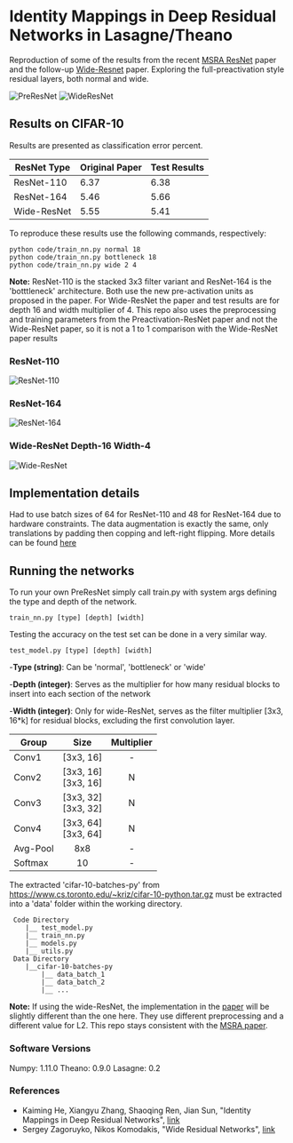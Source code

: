 # Identity Mappings in Deep Residual Networks in Lasagne/Theano

Reproduction of some of the results from the recent [MSRA ResNet](https://arxiv.org/abs/1603.05027) paper and the follow-up [Wide-Resnet](https://arxiv.org/pdf/1605.07146v1.pdf) paper. Exploring the full-preactivation style residual layers, both normal and wide.

![PreResNet](https://qiita-image-store.s3.amazonaws.com/0/100523/a156a5c2-026b-de55-a6fb-e4fa1772b42c.png) ![WideResNet](http://i.imgur.com/3b0fw7b.png)

## Results on CIFAR-10

Results are presented as classification error percent.

| ResNet Type | Original Paper | Test Results |
| -----------|-----------|----------- |
| ResNet-110 | 6.37 | 6.38 |
| ResNet-164 | 5.46 | 5.66 |
| Wide-ResNet | 5.55 | 5.41 |

To reproduce these results use the following commands, respectively:

```
python code/train_nn.py normal 18
python code/train_nn.py bottleneck 18
python code/train_nn.py wide 2 4
```

**Note:** ResNet-110 is the stacked 3x3 filter variant and ResNet-164 is the 'botttleneck' architecture. Both use the new pre-activation units as proposed in the paper. For Wide-ResNet the paper and test results are for depth 16 and width multiplier of 4. This repo also uses the preprocessing and training parameters from the Preactivation-ResNet paper and not the Wide-ResNet paper, so it is not a 1 to 1 comparison with the Wide-ResNet paper results

### ResNet-110

![ResNet-110](http://i.imgur.com/Y7VrxOC.png)

### ResNet-164

![ResNet-164](http://i.imgur.com/VznjI5x.png)

### Wide-ResNet Depth-16 Width-4

![Wide-ResNet](http://i.imgur.com/IuBppdJ.png)

## Implementation details

Had to use batch sizes of 64 for ResNet-110 and 48 for ResNet-164 due to hardware constraints. The data augmentation is exactly the same, only translations by padding then copping and left-right flipping. More details can be found [here](http://florianmuellerklein.github.io/wRN_vs_pRN/)

## Running the networks

To run your own PreResNet simply call train.py with system args defining the type and depth of the network.

```
train_nn.py [type] [depth] [width]
```

Testing the accuracy on the test set can be done in a very similar way.

```
test_model.py [type] [depth] [width]
```

-**Type (string)**:  Can be 'normal', 'bottleneck' or 'wide'

-**Depth (integer)**:  Serves as the multiplier for how many residual blocks to insert into each section of the network

-**Width (integer)**: Only for wide-ResNet, serves as the filter multiplier [3x3, 16*k] for residual blocks, excluding the first convolution layer.

| Group | Size | Multiplier |
| ------|:------:|:----------:|
| Conv1 | [3x3, 16] | - |
| Conv2 | [3x3, 16]<br>[3x3, 16] | N |
| Conv3 | [3x3, 32]<br>[3x3, 32] | N |
| Conv4 | [3x3, 64]<br>[3x3, 64] | N |
| Avg-Pool | 8x8 | - |
| Softmax  | 10 | - |

The extracted 'cifar-10-batches-py' from https://www.cs.toronto.edu/~kriz/cifar-10-python.tar.gz must be extracted into a 'data' folder within the working directory.

```
 Code Directory
    |__ test_model.py
    |__ train_nn.py
    |__ models.py
    |__ utils.py
 Data Directory
    |__cifar-10-batches-py
        |__ data_batch_1
        |__ data_batch_2
        |__ ...
```


**Note:** If using the wide-ResNet, the implementation in the [paper](https://arxiv.org/pdf/1605.07146v1.pdf) will be slightly different than the one here. They use different preprocessing and a different value for L2. This repo stays consistent with the [MSRA paper](https://arxiv.org/abs/1603.05027).

### Software Versions
Numpy: 1.11.0
Theano: 0.9.0
Lasagne: 0.2

### References

* Kaiming He, Xiangyu Zhang, Shaoqing Ren, Jian Sun, "Identity Mappings in Deep Residual Networks", [link](https://arxiv.org/pdf/1603.05027v2.pdf)
* Sergey Zagoruyko, Nikos Komodakis, "Wide Residual Networks", [link](https://arxiv.org/pdf/1605.07146v1.pdf)
